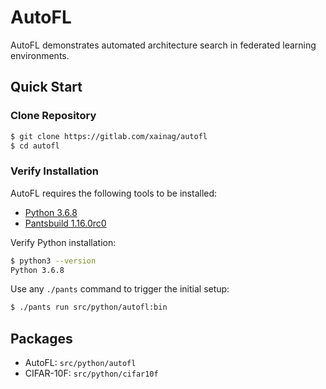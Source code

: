 # AutoFL

AutoFL demonstrates automated architecture search in federated learning environments.

## Quick Start

### Clone Repository

```bash
$ git clone https://gitlab.com/xainag/autofl
$ cd autofl
```

### Verify Installation

AutoFL requires the following tools to be installed:

- [Python 3.6.8](https://python.org/)
- [Pantsbuild 1.16.0rc0](https://www.pantsbuild.org/)

Verify Python installation:

```bash
$ python3 --version
Python 3.6.8
```

Use any `./pants` command to trigger the initial setup:

```bash
$ ./pants run src/python/autofl:bin
```

## Packages

- AutoFL: `src/python/autofl`
- CIFAR-10F: `src/python/cifar10f`
